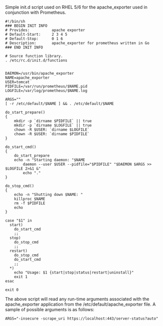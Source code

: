 Simple init.d script used on RHEL 5/6 for the apache_exporter used in conjunction with Prometheus.

```
#!/bin/sh
### BEGIN INIT INFO
# Provides:          apache exporter
# Default-Start:     2 3 4 5
# Default-Stop:      0 1 6
# Description:       apache_exporter for prometheus written in Go
### END INIT INFO

# Source function library.
. /etc/rc.d/init.d/functions


DAEMON=/usr/bin/apache_exporter
NAME=apache_exporter
USER=tomcat
PIDFILE=/var/run/prometheus/$NAME.pid
LOGFILE=/var/log/prometheus/$NAME.log

ARGS=""
[ -r /etc/default/$NAME ] && . /etc/default/$NAME

do_start_prepare()
{
    mkdir -p `dirname $PIDFILE` || true
    mkdir -p `dirname $LOGFILE` || true
    chown -R $USER: `dirname $LOGFILE`
    chown -R $USER: `dirname $PIDFILE`
}

do_start_cmd()
{
    do_start_prepare
    echo -n "Starting daemon: "$NAME
        daemon --user $USER --pidfile="$PIDFILE" "$DAEMON $ARGS >> $LOGFILE 2>&1 &"
        echo "."
}

do_stop_cmd()
{
    echo -n "Shutting down $NAME: "
    killproc $NAME
    rm -f $PIDFILE
    echo
}

case "$1" in
  start)
    do_start_cmd
    ;;
  stop)
    do_stop_cmd
    ;;
  restart)
    do_stop_cmd
    do_start_cmd
    ;;
  *)
    echo "Usage: $1 {start|stop|status|restart|uninstall}"
    exit 1
esac

exit 0

```
The above script will read any run-time arguments associated with the apache_exporter application from the /etc/default/apache_exporter file.  A sample of possible arguments is as follows:

```
ARGS="-insecure -scrape_uri https://localhost:443/server-status?auto"
```
